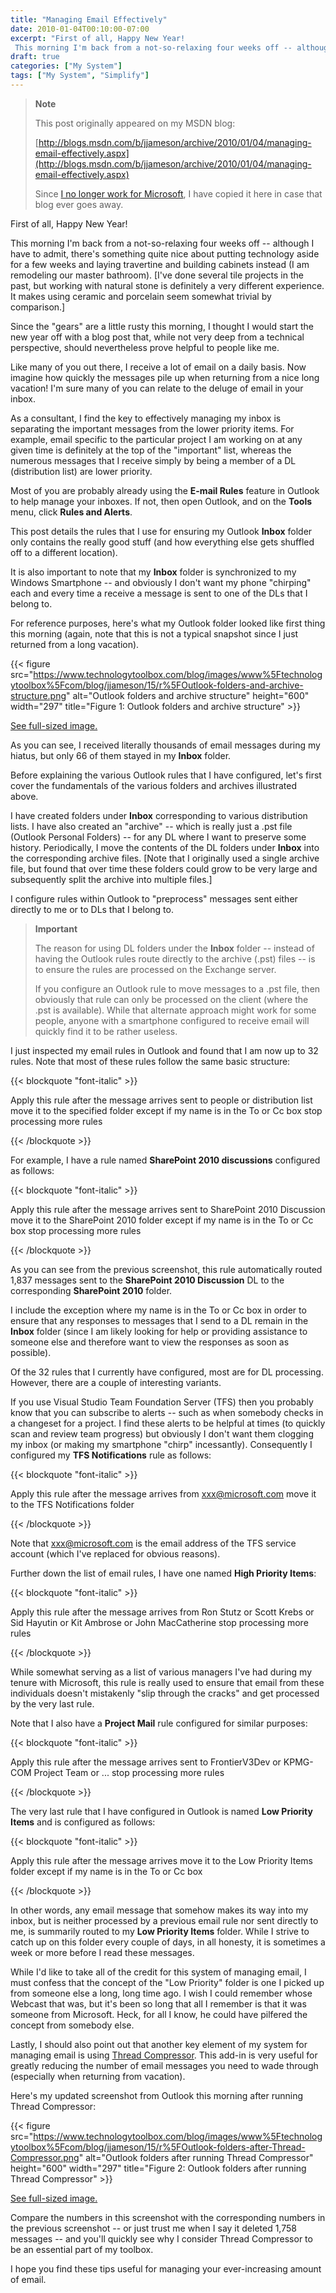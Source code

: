 ```yaml
---
title: "Managing Email Effectively"
date: 2010-01-04T00:10:00-07:00
excerpt: "First of all, Happy New Year! 
 This morning I'm back from a not-so-relaxing four weeks off -- although I have to admit, there's something quite nice about putting technology aside for a few weeks and laying travertine and building cabinets instead ..."
draft: true
categories: ["My System"]
tags: ["My System", "Simplify"]
---
```


> **Note**
>
> This post originally appeared on my MSDN blog:
>
> [http://blogs.msdn.com/b/jjameson/archive/2010/01/04/managing-email-effectively.aspx](http://blogs.msdn.com/b/jjameson/archive/2010/01/04/managing-email-effectively.aspx)
>
> Since [I no longer work for Microsoft](/blog/jjameson/2011/09/02/last-day-with-microsoft), I have copied it here in case that blog                 ever goes away.

First of all, Happy New Year!

This morning I'm back from a not-so-relaxing four weeks off -- although I have to         admit, there's something quite nice about putting technology aside for a few weeks         and laying travertine and building cabinets instead (I am remodeling our master         bathroom). [I've done several tile projects in the past, but working with natural         stone is definitely a very different experience. It makes using ceramic and porcelain         seem somewhat trivial by comparison.]

Since the "gears" are a little rusty this morning, I thought I would start the new         year off with a blog post that, while not very deep from a technical perspective,         should nevertheless prove helpful to people like me.

Like many of you out there, I receive a lot of email on a daily basis. Now imagine         how quickly the messages pile up when returning from a nice long vacation! I'm sure         many of you can relate to the deluge of email in your inbox.

As a consultant, I find the key to effectively managing my inbox is separating the         important messages from the lower priority items. For example, email specific to         the particular project I am working on at any given time is definitely at the top         of the "important" list, whereas the numerous messages that I receive simply by         being a member of a DL (distribution list) are lower priority.

Most of you are probably already using the **E-mail Rules** feature         in Outlook to help manage your inboxes. If not, then open Outlook, and on the **Tools** menu, click **Rules and Alerts**.

This post details the rules that I use for ensuring my Outlook **Inbox**         folder only contains the really good stuff (and how everything else gets shuffled         off to a different location).

It is also important to note that my **Inbox** folder is synchronized         to my Windows Smartphone -- and obviously I don't want my phone "chirping" each         and every time a receive a message is sent to one of the DLs that I belong to.

For reference purposes, here's what my Outlook folder looked like first thing this         morning (again, note that this is not a typical snapshot since I just returned from         a long vacation).

{{< figure
src="https://www.technologytoolbox.com/blog/images/www%5Ftechnologytoolbox%5Fcom/blog/jjameson/15/r%5FOutlook-folders-and-archive-structure.png"
alt="Outlook folders and archive structure"
height="600"
width="297"
title="Figure 1: Outlook folders and archive structure" >}}

[See full-sized image.](/blog/images/www_technologytoolbox_com/blog/jjameson/15/o_Outlook-folders-and-archive-structure.png)

As you can see, I received literally thousands of email messages during my hiatus,         but only 66 of them stayed in my **Inbox** folder.

Before explaining the various Outlook rules that I have configured, let's first         cover the fundamentals of the various folders and archives illustrated above.

I have created folders under **Inbox** corresponding to various distribution         lists. I have also created an "archive" -- which is really just a .pst file (Outlook         Personal Folders) -- for any DL where I want to preserve some history. Periodically,         I move the contents of the DL folders under **Inbox** into the corresponding         archive files. [Note that I originally used a single archive file, but found that         over time these folders could grow to be very large and subsequently split the archive         into multiple files.]

I configure rules within Outlook to "preprocess" messages sent either directly to         me or to DLs that I belong to.

> **Important**
>
> The reason for using DL folders under the **Inbox** folder -- instead of having the Outlook rules route directly to the archive (.pst) files -- is to ensure the rules are processed on the Exchange server.
>
> If you configure an Outlook rule to move messages to a .pst file, then obviously                 that rule can only be processed on the client (where the .pst is available). While                 that alternate approach might work for some people, anyone with a smartphone configured                 to receive email will quickly find it to be rather useless.

I just inspected my email rules in Outlook and found that I am now up to 32 rules.         Note that most of these rules follow the same basic structure:

{{< blockquote "font-italic" >}}

Apply this rule after the message arrives
sent to people or distribution list
move it to the specified folder
except if my name is in the To or Cc box
stop processing more rules

{{< /blockquote >}}

For example, I have a rule named **SharePoint 2010 discussions** configured         as follows:

{{< blockquote "font-italic" >}}

Apply this rule after the message arrives
sent to SharePoint 2010 Discussion
move it to the SharePoint 2010 folder
except if my name is in the To or Cc box
stop processing more rules

{{< /blockquote >}}

As you can see from the previous screenshot, this rule automatically routed 1,837         messages sent to the **SharePoint 2010 Discussion** DL to the corresponding         **SharePoint 2010** folder.

I include the exception where my name is in the To or Cc box in order to ensure         that any responses to messages that I send to a DL remain in the **Inbox**         folder (since I am likely looking for help or providing assistance to someone else         and therefore want to view the responses as soon as possible).

Of the 32 rules that I currently have configured, most are for DL processing. However,         there are a couple of interesting variants.

If you use Visual Studio Team Foundation Server (TFS) then you probably know that         you can subscribe to alerts -- such as when somebody checks in a changeset for a         project. I find these alerts to be helpful at times (to quickly scan and review         team progress) but obviously I don't want them clogging my inbox (or making my smartphone         "chirp" incessantly). Consequently I configured my **TFS Notifications**         rule as follows:

{{< blockquote "font-italic" >}}

Apply this rule after the message arrives
from [xxx@microsoft.com](mailto:xxx@microsoft.com)
move it to the TFS Notifications folder

{{< /blockquote >}}

Note that [xxx@microsoft.com](mailto:xxx@microsoft.com) is the email         address of the TFS service account (which I've replaced for obvious reasons).

Further down the list of email rules, I have one named **High Priority Items**:

{{< blockquote "font-italic" >}}

Apply this rule after the message arrives
from Ron Stutz or Scott Krebs or Sid Hayutin or Kit Ambrose or John MacCatherine
stop processing more rules

{{< /blockquote >}}

While somewhat serving as a list of various managers I've had during my tenure with         Microsoft, this rule is really used to ensure that email from these individuals         doesn't mistakenly "slip through the cracks" and get processed by the very last         rule.

Note that I also have a **Project Mail** rule configured for similar         purposes:

{{< blockquote "font-italic" >}}

Apply this rule after the message arrives
sent to FrontierV3Dev or KPMG-COM Project Team or ...
stop processing more rules

{{< /blockquote >}}

The very last rule that I have configured in Outlook is named **Low Priority Items** and is configured as follows:

{{< blockquote "font-italic" >}}

Apply this rule after the message arrives
move it to the Low Priority Items folder
except if my name is in the To or Cc box

{{< /blockquote >}}

In other words, any email message that somehow makes its way into my inbox, but         is neither processed by a previous email rule nor sent directly to me, is summarily         routed to my **Low Priority Items** folder. While I strive to catch         up on this folder every couple of days, in all honesty, it is sometimes a week or         more before I read these messages.

While I'd like to take all of the credit for this system of managing email, I must         confess that the concept of the "Low Priority" folder is one I picked up from someone         else a long, long time ago. I wish I could remember whose Webcast that was, but         it's been so long that all I remember is that it was someone from Microsoft. Heck,         for all I know, he could have pilfered the concept from somebody else.

Lastly, I should also point out that another key element of my system for managing         email is using [Thread Compressor](http://blogs.technet.com/ewan/archive/2007/04/23/thread-compressor-for-outlook-do-you-want-it.aspx). This add-in is very useful for greatly reducing the number         of email messages you need to wade through (especially when returning from vacation).

Here's my updated screenshot from Outlook this morning after running Thread Compressor:

{{< figure
src="https://www.technologytoolbox.com/blog/images/www%5Ftechnologytoolbox%5Fcom/blog/jjameson/15/r%5FOutlook-folders-after-Thread-Compressor.png"
alt="Outlook folders after running Thread Compressor"
height="600"
width="297"
title="Figure 2: Outlook folders after running Thread Compressor" >}}

[See full-sized image.](/blog/images/www_technologytoolbox_com/blog/jjameson/15/o_Outlook-folders-after-Thread-Compressor.png)

Compare the numbers in this screenshot with the corresponding numbers in the previous         screenshot -- or just trust me when I say it deleted 1,758 messages -- and you'll         quickly see why I consider Thread Compressor to be an essential part of my toolbox.

I hope you find these tips useful for managing your ever-increasing amount of email.

